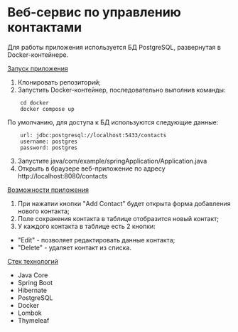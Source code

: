 # Веб-сервис по управлению контактами

Для работы приложения используется БД PostgreSQL, развернутая в Docker-контейнере.</br>

<u>Запуск приложения</u>

1. Клонировать репозиторий;
2. Запустить Docker-контейнер, последовательно выполнив команды:
```
    cd docker
    docker compose up
```
По умолчанию, для доступа к БД используются следующие данные:
```
    url: jdbc:postgresql://localhost:5433/contacts
    username: postgres
    password: postgres
```
3. Запустите java/com/example/springApplication/Application.java
4. Открыть в браузере веб-приложение по адресу http://localhost:8080/contacts

<u>Возможности приложения</u>
1. При нажатии кнопки "Add Contact" будет открыта форма добавления нового контакта;
2. Поле сохранения контакта в таблице отобразится новый контакт;
3. У каждого контакта в таблице есть 2 кнопки:
- "Edit" - позволяет редактировать данные контакта;
- "Delete" - удаляет контакт из списка.

<u>Стек технологий</u>
- Java Core
- Spring Boot
- Hibernate
- PostgreSQL
- Docker
- Lombok
- Thymeleaf


